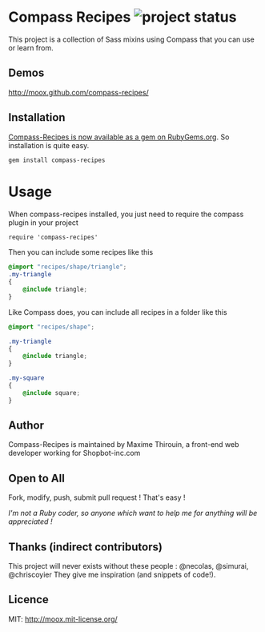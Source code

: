 # Compass Recipes ![project status](http://stillmaintained.com/MoOx/compass-recipes.png) #

This project is a collection of Sass mixins using Compass that you can use or learn from.

## Demos

http://moox.github.com/compass-recipes/

## Installation

[Compass-Recipes is now available as a gem on RubyGems.org](https://rubygems.org/gems/compass-recipes). So installation is quite easy.

```shell
gem install compass-recipes
```
# Usage

When compass-recipes installed, you just need to require the compass plugin in your project

```css
require 'compass-recipes'
```

Then you can include some recipes like this

```css
@import "recipes/shape/triangle";
.my-triangle
{
    @include triangle;
}
```

Like Compass does, you can include all recipes in a folder like this

```css
@import "recipes/shape";

.my-triangle
{
    @include triangle;
}

.my-square
{
    @include square;
}
```

## Author
 
Compass-Recipes is maintained by Maxime Thirouin, a front-end web developer working for Shopbot-inc.com

## Open to All
Fork, modify, push, submit pull request ! That's easy !

*I'm not a Ruby coder, so anyone which want to help me for anything will be appreciated !*

## Thanks (indirect contributors)

This project will never exists without these people : @necolas, @simurai, @chriscoyier
They give me inspiration (and snippets of code!).

## Licence

MIT: http://moox.mit-license.org/
